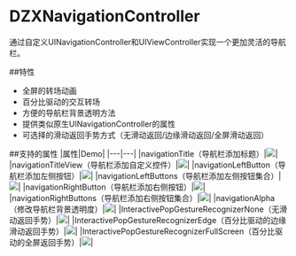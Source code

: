 # DZXNavigationController
通过自定义UINavigationController和UIViewController实现一个更加灵活的导航栏。

##特性
* 全屏的转场动画
* 百分比驱动的交互转场
* 方便的导航栏背景透明方法
* 提供类似原生UINavigationController的属性
* 可选择的滑动返回手势方式（无滑动返回/边缘滑动返回/全屏滑动返回）

##支持的属性
|属性|Demo|
|---|---|
|navigationTitle（导航栏添加标题）|![](https://github.com/KenwayGogo/DZXNavigationController/blob/master/screenshots/navigationTitle.png)|
|navigationTitleView（导航栏添加自定义控件）|![](https://github.com/KenwayGogo/DZXNavigationController/blob/master/screenshots/navigationTitleView.png)|
|navigationLeftButton（导航栏添加左侧按钮）|![](https://github.com/KenwayGogo/DZXNavigationController/blob/master/screenshots/navigationLeftButton.png)|
|navigationLeftButtons（导航栏添加左侧按钮集合）|![](https://github.com/KenwayGogo/DZXNavigationController/blob/master/screenshots/navigationLeftButtons.png)|
|navigationRightButton（导航栏添加右侧按钮）|![](https://github.com/KenwayGogo/DZXNavigationController/blob/master/screenshots/navigationRightButton.png)|
|navigationRightButtons（导航栏添加右侧按钮集合）|![](https://github.com/KenwayGogo/DZXNavigationController/blob/master/screenshots/navigationRightButtons.png)|
|navigationAlpha（修改导航栏背景透明度）|![](https://github.com/KenwayGogo/DZXNavigationController/blob/master/screenshots/navigationAlpha.gif)|
|InteractivePopGestureRecognizerNone（无滑动返回手势）|![](https://github.com/KenwayGogo/DZXNavigationController/blob/master/screenshots/InteractivePopGestureRecognizerNone.gif)|
|InteractivePopGestureRecognizerEdge（百分比驱动的边缘滑动返回手势）|![](https://github.com/KenwayGogo/DZXNavigationController/blob/master/screenshots/InteractivePopGestureRecognizerEdge.gif)|
|InteractivePopGestureRecognizerFullScreen（百分比驱动的全屏返回手势）|![](https://github.com/KenwayGogo/DZXNavigationController/blob/master/screenshots/InteractivePopGestureRecognizerFullScreen.gif)|
